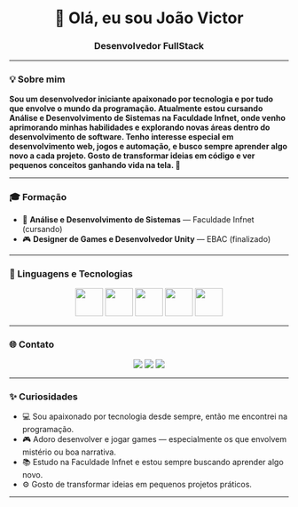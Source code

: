 <!-- Título -->
<h1 align="center">👋 Olá, eu sou João Victor</h1>

<h3 align="center">Desenvolvedor FullStack</h3>

---

### 💡 Sobre mim

**Sou um desenvolvedor iniciante apaixonado por tecnologia e por tudo que envolve o mundo da programação.
Atualmente estou cursando Análise e Desenvolvimento de Sistemas na Faculdade Infnet, onde venho aprimorando minhas habilidades e explorando novas áreas dentro do desenvolvimento de software.
Tenho interesse especial em desenvolvimento web, jogos e automação, e busco sempre aprender algo novo a cada projeto.
Gosto de transformar ideias em código e ver pequenos conceitos ganhando vida na tela. 🚀**

---
### 🎓 Formação
- 📘 **Análise e Desenvolvimento de Sistemas** — Faculdade Infnet  (cursando)
- 🎮 **Designer de Games e Desenvolvedor Unity** — EBAC (finalizado) 

---
### 🧠 Linguagens e Tecnologias

<p align="center">
  <img src="https://cdn.jsdelivr.net/gh/devicons/devicon/icons/html5/html5-original.svg" width="50" height="50"/>
  <img src="https://cdn.jsdelivr.net/gh/devicons/devicon/icons/css3/css3-original.svg" width="50" height="50"/>
  <img src="https://cdn.jsdelivr.net/gh/devicons/devicon/icons/javascript/javascript-original.svg" width="50" height="50"/>
  <img src="https://cdn.jsdelivr.net/gh/devicons/devicon/icons/csharp/csharp-original.svg" width="50" height="50"/>
  <img src="https://cdn.jsdelivr.net/gh/devicons/devicon/icons/python/python-original.svg" width="50" height="50"/>
</p>


---

### 🌐 Contato

<p align="center">
  <a href="https://github.com/pipikanha"><img src="https://img.shields.io/badge/GitHub-181717?style=for-the-badge&logo=github&logoColor=white"/></a>
  <a href="https://linkedin.com/in/SEU_LINKEDIN"><img src="https://img.shields.io/badge/LinkedIn-0a66c2?style=for-the-badge&logo=linkedin&logoColor=white"/></a>
  <a href="mailto:lcontatoandrade@gmail.com"><img src="https://img.shields.io/badge/Email-0078D4?style=for-the-badge&logo=gmail&logoColor=white"/></a>
</p>

---

### ✨ Curiosidades
- 💻 Sou apaixonado por tecnologia desde sempre, então me encontrei na programação.  
- 🎮 Adoro desenvolver e jogar games — especialmente os que envolvem mistério ou boa narrativa.  
- 📚 Estudo na Faculdade Infnet e estou sempre buscando aprender algo novo.  
- ⚙️ Gosto de transformar ideias em pequenos projetos práticos.  

---

